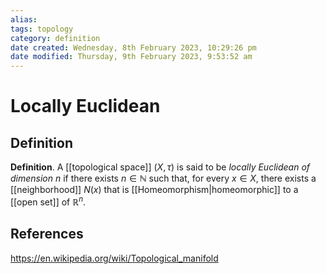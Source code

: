 ```yaml
---
alias: 
tags: topology
category: definition
date created: Wednesday, 8th February 2023, 10:29:26 pm
date modified: Thursday, 9th February 2023, 9:53:52 am
---
```


# Locally Euclidean

## Definition

**Definition**. A [[topological space]] $(X,\tau)$ is said to be _locally Euclidean of dimension_ $n$ if there exists $n\in\mathbb{N}$ such that, for every $x\in X$, there exists a [[neighborhood]] $N(x)$ that is [[Homeomorphism|homeomorphic]] to a [[open set]] of $\mathbb{R}^n$.

## References

https://en.wikipedia.org/wiki/Topological_manifold